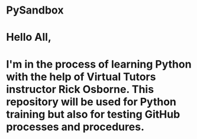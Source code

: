 # PySandbox

# Hello All,
# I'm in the process of learning Python with the help of Virtual Tutors instructor Rick Osborne. This repository will be used for Python training but also for testing GitHub processes and procedures.
